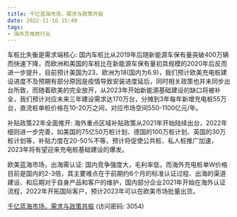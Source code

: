 ```yaml
---
title: 千亿蓝海市场，需求与政策共振
date: 2022-11-16 15:49
tags:
- 海外充电桩行业 
---
```

车桩比失衡是需求端核心:
国内车桩比从2019年后随新能源车保有量突破400万辆而快速下降，而欧洲和美国的车桩比在新能源车保有量初具规模的2020年后反而进一步提升，目前预计美国为23、欧洲为18(国内为6.9)，我们预计欧美充电桩建设进度不及预期有部分原因是疫情导致安装进度延后，同时相关政策也并未同步出台所致，而随着欧美的完全放开，从2023年开始新能源基础建设的缺口将被补全，我们预计对应未来三年建设需求达170万台，分摊到3年每年新增充电桩55万台，直流桩单桩价格在10-20万之间，对应市场空间550-1100亿元/年。
<!-- more -->
补贴政策22年全面推开:
海外重点区域补贴政策从2021年开始陆续出台，2022年细则进一步完善，如美国的75亿50万桩计划、德国的100万桩计划、英国的30万桩计划等，补贴力度在20-50%不等，预计将促使公共桩、私人桩推广加速，2023年将有望迎来充电桩基础建设的爆发。

欧美蓝海市场，出海需认证:
国内竞争强度大，毛利率低，而海外充电桩单W价格目前是国内的2-3倍，其主要难点在于前期约6个月的标准认证过程、出海的渠道建设、和后期对于自身产品和客户的维护，国内部分企业2021年开始在海外认证流程，2022年开拓国际客户，预计2023年可以在欧美市场批量出货。

[千亿蓝海市场，需求与政策共振](https://url12.ctfile.com/f/3948612-724527516-f125df?p=3054)
(访问密码: 3054)

